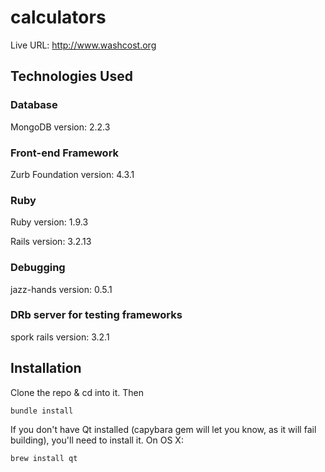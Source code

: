 calculators
===========

Live URL: http://www.washcost.org

Technologies Used
-----------------

### Database
MongoDB version: 2.2.3

### Front-end Framework
Zurb Foundation version: 4.3.1

### Ruby
Ruby version: 1.9.3

Rails version: 3.2.13

### Debugging
jazz-hands version: 0.5.1

### DRb server for testing frameworks
spork rails version: 3.2.1



Installation
------------

Clone the repo & cd into it. Then

    bundle install

If you don't have Qt installed (capybara gem will let you know, as it
will fail building), you'll need to install it. On OS X:

    brew install qt

